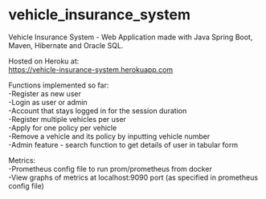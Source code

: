 # vehicle_insurance_system
Vehicle Insurance System - Web Application made with Java Spring Boot, Maven, Hibernate and Oracle SQL.

Hosted on Heroku at: <br>
https://vehicle-insurance-system.herokuapp.com <br>

Functions implemented so far: <br>
-Register as new user<br>
-Login as user or admin <br>
-Account that stays logged in for the session duration <br>
-Register multiple vehicles per user <br>
-Apply for one policy per vehicle <br>
-Remove a vehicle and its policy by inputting vehicle number <br>
-Admin feature - search function to get details of user in tabular form <br>

Metrics: <br>
-Prometheus config file to run prom/prometheus from docker <br>
-View graphs of metrics at localhost:9090 port (as specified in prometheus config file) <br>
